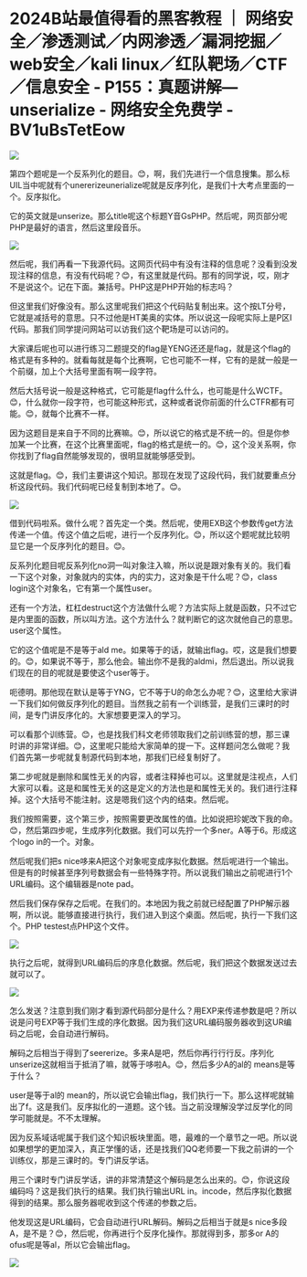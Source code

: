 # 2024B站最值得看的黑客教程 ｜ 网络安全／渗透测试／内网渗透／漏洞挖掘／web安全／kali linux／红队靶场／CTF／信息安全 - P155：真题讲解—unserialize - 网络安全免费学 - BV1uBsTetEow

![](img/f777c0baba016529475af125fab8868f_0.png)

第四个题呢是一个反系列化的题目。😊，啊，我们先进行一个信息搜集。那么标UIL当中呢就有个unererizeunerialize呢就是反序列化，是我们十大考点里面的一个。反序拟化。

它的英文就是unserize。那么title呢这个标题Y音GsPHP。然后呢，网页部分呢PHP是最好的语言，然后这里段音乐。



![](img/f777c0baba016529475af125fab8868f_2.png)

然后呢，我们再看一下我源代码。这网页代码中有没有注释的信息呢？没看到没发现注释的信息，有没有代码呢？😊，有这里就是代码。那有的同学说，哎，刚才不是说这个。记在下面。兼括号。PHP这是PHP开始的标志吗？

但这里我们好像没有。那么这里呢我们把这个代码贴复制出来。这个按LT分号，它就是减括号的意思。只不过他是HT美奥的实体。所以说这一段呢实际上是P区I代码。那我们同学提问网站可以访我们这个靶场是可以访问的。

大家课后呢也可以进行练习二题提交的flag是YENG还还是flag，就是这个flag的格式是有多种的。就看每就是每个比赛啊，它也可能不一样，它有的是就一般是一个前缀，加上个大括号里面有啊一段字符。

然后大括号说一般是这种格式，它可能是flag什么什么，也可能是什么WCTF。😊，什么就你一段字符，也可能这种形式，这种或者说你前面的什么CTFR都有可能。😊，就每个比赛不一样。

因为这题目是来自于不同的比赛嘛。😊，所以说它的格式是不统一的。但是你参加某一个比赛，在这个比赛里面呢，flag的格式是统一的。😊，这个没关系啊，你你找到了flag自然能够发现的，很明显就能够感受到。

这就是flag。😊，我们主要讲这个知识。那现在发现了这段代码，我们就要重点分析这段代码。我们代码呢已经复制到本地了。😊。



![](img/f777c0baba016529475af125fab8868f_4.png)

借到代码啦系。做什么呢？首先定一个类。然后呢，使用EXB这个参数传get方法传递一个值。传这个值之后呢，进行一个反序列化。😊，所以这个题呢就比较明显它是一个反序列化的题目。😊。

反系列化题目呢反系列化no洞一叫对象注入嘛，所以说是跟对象有关的。我们看一下这个对象，对象就内的实体，内的实力，这对象是干什么呢？😊，class login这个对象名，它有第一个属性user。

还有一个方法，杠杠destruct这个方法做什么呢？方法实际上就是函数，只不过它是内里面的函数，所以叫方法。这个方法什么？就判断它的这次就他自己的意思。user这个属性。

它的这个值呢是不是等于ald me。如果等于的话，就输出flag。哎，这是我们想要的。😊，如果说不等于，那么他会。输出你不是我的aldmi，然后退出。所以说我们现在的目的呢就是要使这个user等于。

呃德明。那他现在默认是等于YNG，它不等于U的命怎么办呢？😊，这里给大家讲一下我们如何做反序列化的题目。当然我之前有一个训练营，是我们三课时的时间，是专门讲反序化的。大家想要更深入的学习。

可以看那个训练营。😊，也是找我们科文老师领取我们之前训练营的想，那三课时讲的非常详细。😊，这里呢只能给大家简单的提一下。这样题问怎么做呢？我们首先第一步呢就复制源代码到本地，那我们已经复制好了。

第二步呢就是删除和属性无关的内容，或者注释掉也可以。这里就是注视点，人们大家可以看。这是和属性无关的这是定义的方法也是和属性无关的。我们进行注释掉。这个大括号不能注射。这是嗯我们这个内的结束。然后呢。

我们按照需要，这个第三步，按照需要更改属性的值。比如说把珍妮改下我的命。😊，然后第四步呢，生成序列化数据。我们可以先拧一个多ner。A等于6。形成这个logo in的一个。对象。

然后呢我们把s nice哆来A把这个对象呢变成序拟化数据。然后呢进行一个输出。但是有的时候甚至序列号数据会有一些特殊字符。所以说我们输出之前呢进行1个URL编码。这个编辑器是note pad。

然后我们保存保存之后呢。在我们的。本地因为我之前就已经配置了PHP解示器啊，所以说。能够直接进行执行，我们进入到这个桌面。然后呢，执行一下我们这个。PHP testest点PHP这个文件。



![](img/f777c0baba016529475af125fab8868f_6.png)

执行之后呢，就得到URL编码后的序息化数据。然后呢，我们把这个数据发送过去就可以了。

![](img/f777c0baba016529475af125fab8868f_8.png)

怎么发送？注意到我们刚才看到源代码部分是什么？用EXP来传递参数是吧？所以说是问号EXP等于我们生成的序化数据。因为我们这URL编码服务器收到这UR编码之后呢，会自动进行解码。

解码之后相当于得到了seererize。多来A是吧，然后你再行行行反。序列化unserize这就相当于抵消了嘛，就等于哆啦A。😊，然后多少A的al的 means是等于什么？

user是等于al的 mean的，所以说它会输出flag，我们执行一下。那么这样呢就输出了f。这是我们。反序拟化的一道题。这个钱。当之前没理解没学过反学化的同学可能就是。不不太理解。

因为反系域话呢属于我们这个知识板块里面。嗯，最难的一个章节之一吧。所以说如果想学的更加深入，真正学懂的话，还是找我们QQ老师要一下我之前讲的一个训练仪，那是三课时的。专门讲反学话。

用三个课时专门讲反学话，讲的非常清楚这个解码是怎么出来的。😊，你说这段编码吗？这是我们执行的结果。我们执行输出URL in。incode，然后序拟化数据得到的结果。那么服务器呢收到这个传递的参数之后。

他发现这是URL编码，它会自动进行URL解码。解码之后相当于就是s nice多段A，是不是？😊，然后呢，你再进行个反序化操作。那就得到多，那多or A的 ofus呢是等al，所以它会输出flag。



![](img/f777c0baba016529475af125fab8868f_10.png)